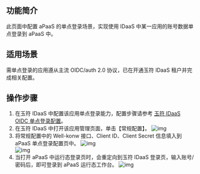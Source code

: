 ## 功能简介
此页面中配置 aPaaS 的单点登录场景，实现使用 IDaaS 中某一应用的账号数据单点登录到 aPaaS 中。

## 适用场景
需单点登录的应用遵从主流 OIDC/auth 2.0 协议，已在开通玉符 IDaaS 租户并完成相关配置。

## 操作步骤
1. 在玉符 IDaaS 中配置该应用单点登录能力，配置步骤请参考 [玉符 IDaaS OIDC 单点登录配置](https://wiki.yufuid.com/display/IDAAS/OpenID+Connect)。
2. 在玉符 IDaaS 中打开该应用管理页面，单击【常规配置】。
 ![img](https://main.qcloudimg.com/raw/824a1b0b77814c2d641e99b9117c54b0.png)        
3. 将常规配置中的 Well-konw 接口、Client ID、Client Secret 信息填入到 aPaaS 单点登录配置页中。
 ![img](https://main.qcloudimg.com/raw/ce72e70a88bc657dacc0a6508c4734f5.png)        
 ![img](https://main.qcloudimg.com/raw/66c21abed3a208ee1415456f93025059.png)        
4. 当打开 aPaaS 中运行态登录页时，会重定向到玉符 IDaaS 登录页，输入账号/密码后，即可登录到 aPaaS 运行态工作台。                 ![img](https://main.qcloudimg.com/raw/304918a1af23ef1a68587ce74d80dc97.png)        
